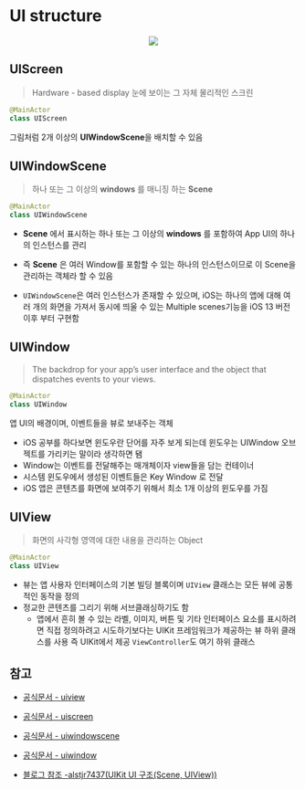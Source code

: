 # UI structure

<p align="center">
   <img src = "https://developer.apple.com/library/archive/documentation/MacOSX/Conceptual/OSX_Technology_Overview/art/osx_architecture-cocoa_2x.png">
</p>

## UIScreen

> Hardware - based display 눈에 보이는 그 자체 물리적인 스크린

```swift
@MainActor
class UIScreen
```

그림처럼 2개 이상의 **UIWindowScene**을 배치할 수 있음

## UIWindowScene

> 하나 또는 그 이상의 **windows** 를 매니징 하는 **Scene**

```swift
@MainActor
class UIWindowScene
```

- **Scene** 에서 표시하는 하나 또는 그 이상의 **windows** 를 포함하여 App UI의 하나의 인스턴스를 관리

- 즉 **Scene** 은 여러 Window를 포함할 수 있는 하나의 인스턴스이므로 이 Scene을 관리하는 객체라 할 수 있음

- `UIWindowScene`은 여러 인스턴스가 존재할 수 있으며, iOS는 하나의 앱에 대해 여러 개의 화면을 가져서 동시에 띄울 수 있는 Multiple scenes기능을 iOS 13 버전 이후 부터 구현함

## UIWindow

> The backdrop for your app’s user interface and the object that dispatches events to your views.

```swift
@MainActor
class UIWindow
```

앱 UI의 배경이며, 이벤트들을 뷰로 보내주는 객체

- iOS 공부를 하다보면 윈도우란 단어를 자주 보게 되는데 윈도우는 UIWindow 오브젝트를 가리키는 말이라 생각하면 됌
- Window는 이벤트를 전달해주는 매개체이자 view들을 담는 컨테이너
- 시스템 윈도우에서 생성된 이벤트들은 Key Window 로 전달
- iOS 앱은 콘텐츠를 화면에 보여주기 위해서 최소 1개 이상의 윈도우를 가짐

## UIView

> 화면의 사각형 영역에 대한 내용을 관리하는 Object

```swift
@MainActor
class UIView
```

- 뷰는 앱 사용자 인터페이스의 기본 빌딩 블록이며 `UIView` 클래스는 모든 뷰에 공통적인 동작을 정의
- 정교한 콘텐츠를 그리기 위해 서브클래싱하기도 함
  - 앱에서 흔히 볼 수 있는 라벨, 이미지, 버튼 및 기타 인터페이스 요소를 표시하려면 직접 정의하려고 시도하기보다는 UIKit 프레임워크가 제공하는 뷰 하위 클래스를 사용 즉 UIKit에서 제공 `ViewController`도 여기 하위 클래스

## 참고

- [공식문서 - uiview](https://developer.apple.com/documentation/uikit/uiview/)

- [공식문서 - uiscreen](https://developer.apple.com/documentation/uikit/uiscreen/)

- [공식문서 - uiwindowscene](https://developer.apple.com/documentation/uikit/uiwindowscene/)

- [공식문서 - uiwindow](https://developer.apple.com/documentation/uikit/uiwindow/)

- [블로그 참조 -alstjr7437(UIKit UI 구조(Scene, UIView))](https://velog.io/@alstjr7437/iOS-UIKit-UI-%EA%B5%AC%EC%A1%B0Scene-UIView)
